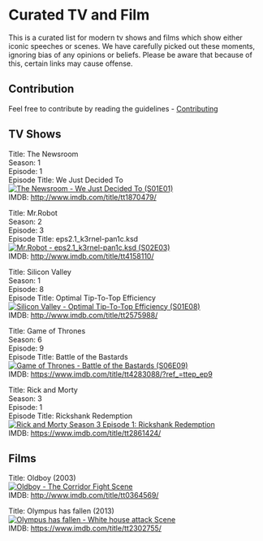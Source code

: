 # Curated TV and Film

This is a curated list for modern tv shows and films which show either iconic speeches or scenes. We have carefully picked out these moments, ignoring bias of any opinions or beliefs. Please be aware that because of this, certain links may cause offense.

## Contribution

Feel free to contribute by reading the guidelines - [Contributing](CONTRIBUTING.md)

## TV Shows

Title: The Newsroom<br>
Season: 1<br>
Episode: 1<br>
Episode Title: We Just Decided To<br>
[![The Newsroom - We Just Decided To (S01E01)](https://img.youtube.com/vi/wTjMqda19wk/0.jpg)](https://www.youtube.com/watch?v=wTjMqda19wk)<br>
IMDB: http://www.imdb.com/title/tt1870479/

Title: Mr.Robot<br>
Season: 2<br>
Episode: 3<br>
Episode Title: eps2.1_k3rnel-pan1c.ksd<br>
[![Mr.Robot - eps2.1_k3rnel-pan1c.ksd (S02E03)](https://img.youtube.com/vi/AZeLHD-725o/0.jpg)](https://www.youtube.com/watch?v=AZeLHD-725o)<br>
IMDB: http://www.imdb.com/title/tt4158110/

Title: Silicon Valley<br>
Season: 1<br>
Episode: 8<br>
Episode Title: Optimal Tip-To-Top Efficiency<br>
[![Silicon Valley - Optimal Tip-To-Top Efficiency (S01E08)](https://img.youtube.com/vi/mMeqEDEfniA/0.jpg)](https://www.youtube.com/watch?v=mMeqEDEfniA)<br>
IMDB: http://www.imdb.com/title/tt2575988/

Title: Game of Thrones<br>
Season: 6<br>
Episode: 9<br>
Episode Title: Battle of the Bastards<br>
[![Game of Thrones - Battle of the Bastards (S06E09)](https://img.youtube.com/vi/m8rURwkvOx0/0.jpg)](https://www.youtube.com/watch?v=m8rURwkvOx0)<br>
IMDB: https://www.imdb.com/title/tt4283088/?ref_=ttep_ep9

Title: Rick and Morty<br>
Season: 3<br>
Episode: 1<br>
Episode Title: Rickshank Redemption<br>
[![Rick and Morty Season 3 Episode 1: Rickshank Redemption](https://i.ytimg.com/vi/XTlbsS-vHRs/hqdefault.jpg)](https://youtu.be/uzeODC-_IHw?t=81)<br>
IMDB: https://www.imdb.com/title/tt2861424/

## Films

Title: Oldboy (2003)<br>
[![Oldboy - The Corridor Fight Scene](https://img.youtube.com/vi/VwIIDzrVVdc/0.jpg)](https://www.youtube.com/watch?v=VwIIDzrVVdc)<br>
IMDB: http://www.imdb.com/title/tt0364569/

Title: Olympus has fallen (2013)<br>
[![Olympus has fallen - White house attack Scene](https://img.youtube.com/vi/N8WXitDnA_U/0.jpg)](https://www.youtube.com/watch?v=N8WXitDnA_U)<br>
IMDB: https://www.imdb.com/title/tt2302755/
